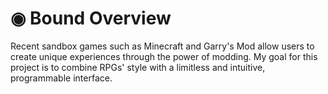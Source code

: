 # ◉ Bound Overview
Recent sandbox games such as Minecraft and Garry's Mod allow users to create unique experiences through the power of modding. My goal for this project is to combine RPGs' style with a limitless and intuitive, programmable interface.